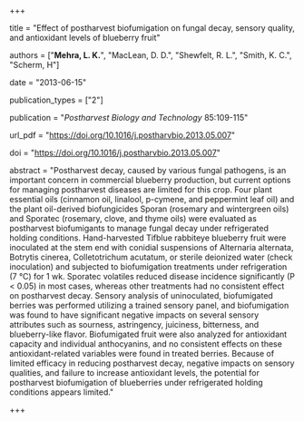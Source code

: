 +++

title = "Effect of postharvest biofumigation on fungal decay, sensory quality, and antioxidant levels of blueberry fruit"

authors = ["**Mehra, L. K.**", "MacLean, D. D.", "Shewfelt, R. L.", "Smith, K. C.", "Scherm, H"]

date = "2013-06-15"

publication_types = ["2"]

publication = "*Postharvest Biology and Technology* 85:109-115"

url_pdf = "https://doi.org/10.1016/j.postharvbio.2013.05.007"

doi = "https://doi.org/10.1016/j.postharvbio.2013.05.007"

abstract = "Postharvest decay, caused by various fungal pathogens, is an important concern in commercial blueberry production, but current options for managing postharvest diseases are limited for this crop. Four plant essential oils (cinnamon oil, linalool, p-cymene, and peppermint leaf oil) and the plant oil-derived biofungicides Sporan (rosemary and wintergreen oils) and Sporatec (rosemary, clove, and thyme oils) were evaluated as postharvest biofumigants to manage fungal decay under refrigerated holding conditions. Hand-harvested Tifblue rabbiteye blueberry fruit were inoculated at the stem end with conidial suspensions of Alternaria alternata, Botrytis cinerea, Colletotrichum acutatum, or sterile deionized water (check inoculation) and subjected to biofumigation treatments under refrigeration (7 °C) for 1 wk. Sporatec volatiles reduced disease incidence significantly (P < 0.05) in most cases, whereas other treatments had no consistent effect on postharvest decay. Sensory analysis of uninoculated, biofumigated berries was performed utilizing a trained sensory panel, and biofumigation was found to have significant negative impacts on several sensory attributes such as sourness, astringency, juiciness, bitterness, and blueberry-like flavor. Biofumigated fruit were also analyzed for antioxidant capacity and individual anthocyanins, and no consistent effects on these antioxidant-related variables were found in treated berries. Because of limited efficacy in reducing postharvest decay, negative impacts on sensory qualities, and failure to increase antioxidant levels, the potential for postharvest biofumigation of blueberries under refrigerated holding conditions appears limited."

+++